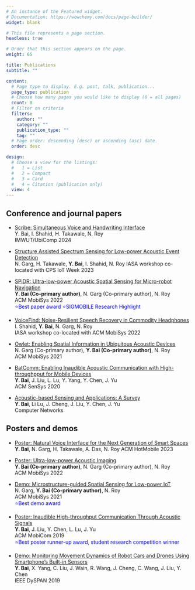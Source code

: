 ```yaml
---
# An instance of the Featured widget.
# Documentation: https://wowchemy.com/docs/page-builder/
widget: blank

# This file represents a page section.
headless: true

# Order that this section appears on the page.
weight: 65

title: Publications
subtitle: ""

content:
  # Page type to display. E.g. post, talk, publication...
  page_type: publication
  # Choose how many pages you would like to display (0 = all pages)
  count: 0
  # Filter on criteria
  filters:
    author: ""
    category: ""
    publication_type: ""
    tag: ""
  # Page order: descending (desc) or ascending (asc) date.
  order: desc

design:
  # Choose a view for the listings:
  #   1 = List
  #   2 = Compact
  #   3 = Card
  #   4 = Citation (publication only)
  view: 4
---
```

## Conference and journal papers

* [Scribe: Simultaneous Voice and Handwriting Interface](https://dl.acm.org/doi/abs/10.1145/3631411)      
Y. Bai, I. Shahid, H. Takawale, N. Roy       
IMWUT/UbiComp 2024

* [Structure Assisted Spectrum Sensing for Low-power Acoustic Event Detection]()  
N. Garg, H. Takawale, **Y. Bai**, I. Shahid, N. Roy
IASA workshop co-located with CPS IoT Week 2023  

* [SPiDR: Ultra-low-power Acoustic Spatial Sensing for Micro-robot Navigation](https://dl.acm.org/doi/abs/10.1145/3498361.3539775)  
**Y. Bai (Co-primary author)**, N. Garg (Co-primary author), N. Roy   
ACM MobiSys 2022  
<span style="color:blue">:star:Best paper award</span> 
<span style="color:blue">:star:SIGMOBILE Research Highlight</span> 

* [VoiceFind: Noise-Resilient Speech Recovery in Commodity Headphones](https://dl.acm.org/doi/abs/10.1145/3539490.3539600)   
I. Shahid, **Y. Bai**, N. Garg, N. Roy  
IASA workshop co-located with ACM MobiSys 2022

* [Owlet: Enabling Spatial Information in Ubiquitous Acoustic Devices](https://dl.acm.org/doi/10.1145/3458864.3467880)  
 N. Garg (Co-primary author), **Y. Bai (Co-primary author)**, N. Roy  
ACM MobiSys 2021 

* [BatComm: Enabling Inaudible Acoustic Communication with High-throughpput for Mobile Devices](https://dl.acm.org/doi/10.1145/3384419.3430773)  
**Y. Bai**, J. Liu, L. Lu, Y. Yang, Y. Chen, J. Yu  
ACM SenSys 2020

* [Acoustic-based Sensing and Applications: A Survey](https://www.sciencedirect.com/science/article/abs/pii/S1389128620311282)    
**Y. Bai**, Li Lu, J. Cheng, J. Liu, Y. Chen, J. Yu  
Computer Networks

## Posters and demos
* [Poster: Natural Voice Interface for the Next Generation of Smart Spaces](https://dl.acm.org/doi/abs/10.1145/3572864.3581587)    
**Y. Bai**, N. Garg, H. Takawale, A. Das, N. Roy
ACM HotMobile 2023

* [Poster: Ultra-low-power Acoustic Imaging](https://dl.acm.org/doi/abs/10.1145/3498361.3538765)    
**Y. Bai (Co-primary author)**, N. Garg (Co-primary author), N. Roy  
ACM MobiSys 2022

* [Demo: Microstructure-guided Spatial Sensing for Low-power IoT](https://dl.acm.org/doi/10.1145/3458864.3466906)    
 N. Garg, **Y. Bai (Co-primary author)**, N. Roy  
ACM MobiSys 2021  
<span style="color:blue">:star:Best demo award</span> 

* [Poster: Inaudible High-throughput Communication Through Acoustic Signals](https://dl.acm.org/doi/10.1145/3300061.3343405)    
**Y. Bai**, J. Liu, Y. Chen, L. Lu, J. Yu  
ACM MobiCom 2019  
<span style="color:blue">:star:Best poster runner-up award, student research competition winner</span> 

* [Demo: Monitoring Movement Dynamics of Robot Cars and Drones Using Smartphone’s Built-in Sensors](https://ieeexplore.ieee.org/document/8935708)   
**Y. Bai**, X. Yang, C. Liu, J. Wain, R. Wang, J. Cheng, C. Wang, J. Liu, Y. Chen   
IEEE DySPAN 2019
